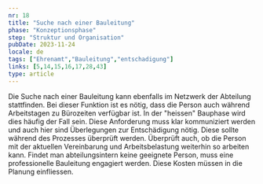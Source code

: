 ```yaml
---
nr: 18
title: "Suche nach einer Bauleitung"
phase: "Konzeptionsphase"
step: "Struktur und Organisation"
pubDate: 2023-11-24
locale: de
tags: ["Ehrenamt","Bauleitung","entschadigung"]
links: [5,14,15,16,17,28,43]
type: article
---
```


Die Suche nach einer Bauleitung kann ebenfalls im Netzwerk der Abteilung stattfinden. Bei dieser Funktion ist es nötig, dass die Person auch während Arbeitstagen zu Bürozeiten verfügbar ist. In der "heissen" Bauphase wird dies häufig der Fall sein. Diese Anforderung muss klar kommuniziert werden und auch hier sind Überlegungen zur Entschädigung nötig. Diese sollte während des Prozesses überprüft werden. Überprüft auch, ob die Person mit der aktuellen Vereinbarung und Arbeitsbelastung weiterhin so arbeiten kann. Findet man abteilungsintern keine geeignete Person, muss eine professionelle Bauleitung engagiert werden. Diese Kosten müssen in die Planung einfliessen.
